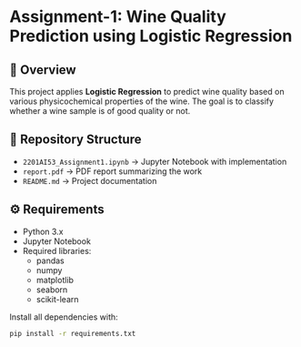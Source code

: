 # Assignment-1: Wine Quality Prediction using Logistic Regression

## 📌 Overview
This project applies **Logistic Regression** to predict wine quality based on various physicochemical properties of the wine. The goal is to classify whether a wine sample is of good quality or not.

## 📂 Repository Structure
- `2201AI53_Assignment1.ipynb` → Jupyter Notebook with implementation  
- `report.pdf` → PDF report summarizing the work  
- `README.md` → Project documentation   

## ⚙️ Requirements
- Python 3.x  
- Jupyter Notebook  
- Required libraries:
  - pandas  
  - numpy  
  - matplotlib  
  - seaborn  
  - scikit-learn  

Install all dependencies with:
```bash
pip install -r requirements.txt
